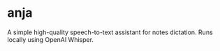 # anja
A simple high-quality speech-to-text assistant for notes dictation. Runs locally using OpenAI Whisper. 
